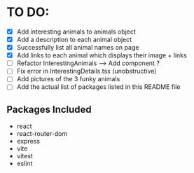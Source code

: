 # TO DO:
- [x] Add interesting animals to animals object
- [x] Add a description to each animal object
- [x] Successfully list all animal names on page
- [x] Add links to each animal which displays their image + links
- [ ] Refactor InterestingAnimals --> Add component ?
- [ ] Fix error in InterestingDetails.tsx (unobstructive)
- [ ] Add pictures of the 3 funky animals
- [ ] Add the actual list of packages listed in this README file

## Packages Included

- react
- react-router-dom
- express
- vite
- vitest
- eslint
